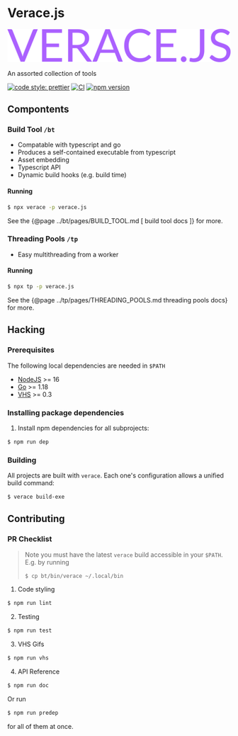 # Verace.js

<img src="/media/verace.svg">

An assorted collection of tools

[![code style: prettier](https://img.shields.io/badge/code_style-prettier-ff69b4.svg?style=flat-square)](https://github.com/prettier/prettier)
[![CI](https://github.com/lspaccatrosi16/verace.js/actions/workflows/test.yml/badge.svg)](https://github.com/lspaccatrosi16/verace.js/actions/workflows/test.yml)
[![npm version](https://badge.fury.io/js/verace.js.svg)](https://badge.fury.io/js/verace.js)

## Compontents

### Build Tool `/bt`

-   Compatable with typescript and go
-   Produces a self-contained executable from typescript
-   Asset embedding
-   Typescript API
-   Dynamic build hooks (e.g. build time)

#### Running

```bash
$ npx verace -p verace.js
```

See the {@page ../bt/pages/BUILD_TOOL.md [ build tool docs ]} for more.

### Threading Pools `/tp`

-   Easy multithreading from a worker

#### Running

```bash
$ npx tp -p verace.js
```

See the {@page ../tp/pages/THREADING_POOLS.md threading pools docs} for more.

## Hacking

### Prerequisites

The following local dependencies are needed in `$PATH`

-   [NodeJS](https://nodejs.org/) >= 16
-   [Go](https://go.dev/) >= 1.18
-   [VHS](https://github.com/charmbracelet/vhs) >= 0.3

### Installing package dependencies

1. Install npm dependencies for all subprojects:

```bash
$ npm run dep
```

### Building

All projects are built with `verace`. Each one's configuration allows a unified build command:

```bash
$ verace build-exe
```

## Contributing

### PR Checklist

> Note you must have the latest `verace` build accessible in your `$PATH`. E.g. by running
>
> ```bash
> $ cp bt/bin/verace ~/.local/bin
> ```

1. Code styling

```bash
$ npm run lint
```

2. Testing

```bash
$ npm run test
```

3. VHS Gifs

```bash
$ npm run vhs
```

4. API Reference

```bash
$ npm run doc
```

Or run

```bash
$ npm run predep
```

for all of them at once.
